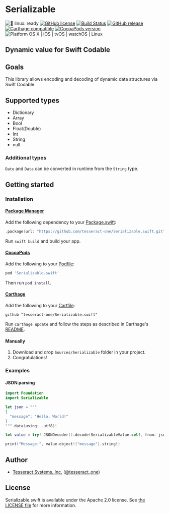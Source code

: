 # Serializable

![🐧 linux: ready](https://img.shields.io/badge/%F0%9F%90%A7%20linux-ready-red.svg)
[![GitHub license](https://img.shields.io/badge/license-Apache%202.0-lightgrey.svg)](https://raw.githubusercontent.com/tesseract-one/Serializable.swift/master/LICENSE)
[![Build Status](https://travis-ci.com/tesseract-one/Serializable.swift.svg?branch=master)](https://travis-ci.com/tesseract-one/Serializable.swift)
[![GitHub release](https://img.shields.io/github/release/tesseract-one/Serializable.swift.svg)](https://github.com/tesseract-one/Serializable.swift/releases)
[![Carthage compatible](https://img.shields.io/badge/Carthage-compatible-4BC51D.svg?style=flat)](https://github.com/Carthage/Carthage)
[![CocoaPods version](https://img.shields.io/cocoapods/v/Serializable.swift.svg)](https://cocoapods.org/pods/Serializable.swift)
![Platform OS X | iOS | tvOS | watchOS | Linux](https://img.shields.io/badge/platform-Linux%20%7C%20OS%20X%20%7C%20iOS%20%7C%20tvOS%20%7C%20watchOS-orange.svg)

## Dynamic value for Swift Codable

## Goals

This library allows encoding and decoding of dynamic data structures via Swift Codable.

## Supported types

* Dictionary
* Array
* Bool
* Float(Double)
* Int
* String
* null

### Additional types

`Date` and `Data` can be converted in runtime from the `String` type.

## Getting started

### Installation

#### [Package Manager](https://swift.org/package-manager/)

Add the following dependency to your [Package.swift](https://github.com/apple/swift-package-manager/blob/master/Documentation/Usage.md#define-dependencies):

```swift
.package(url: "https://github.com/tesseract-one/Serializable.swift.git", from: "0.1.0")
```

Run `swift build` and build your app.

#### [CocoaPods](http://cocoapods.org/)

Add the following to your [Podfile](http://guides.cocoapods.org/using/the-podfile.html):

```rb
pod 'Serializable.swift'
```

Then run `pod install`.

#### [Carthage](https://github.com/Carthage/Carthage)

Add the following to your [Cartfile](https://github.com/Carthage/Carthage/blob/master/Documentation/Artifacts.md#cartfile):

```
github "tesseract-one/Serializable.swift"
```

Run `carthage update` and follow the steps as described in Carthage's [README](https://github.com/Carthage/Carthage#adding-frameworks-to-an-application).

#### Manually
1. Download and drop `Sources/Serializable` folder in your project.  
2. Congratulations! 

### Examples

#### JSON parsing

```swift
import Foundation
import Serializable

let json = """
{
  "message": "Hello, World!"
}
""".data(using: .utf8)!

let value = try! JSONDecoder().decode(SerializableValue.self, from: json)

print("Message:", value.object!["message"].string!)
```

## Author

 - [Tesseract Systems, Inc.](mailto:info@tesseract.one)
   ([@tesseract_one](https://twitter.com/tesseract_one))

## License

Serializable.swift is available under the Apache 2.0 license. See [the LICENSE file](./LICENSE) for more information.
